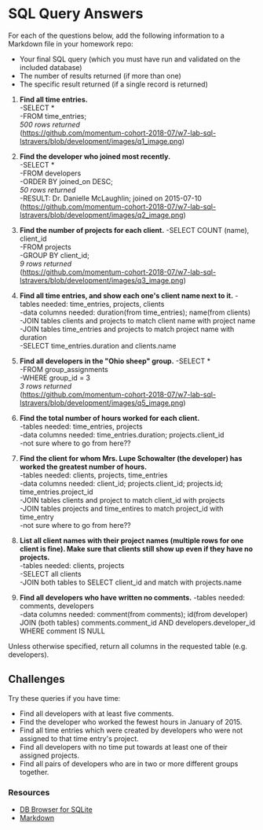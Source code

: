 # SQL Query Answers

For each of the questions below, add the following information to a Markdown file in your homework repo:

- Your final SQL query (which you must have run and validated on the included database)
- The number of results returned (if more than one)
- The specific result returned (if a single record is returned)

1) **Find all time entries.**  
    -SELECT *  
    -FROM time_entries;  
    _500 rows returned_  
    (https://github.com/momentum-cohort-2018-07/w7-lab-sql-lstravers/blob/development/images/q1_image.png)

2) **Find the developer who joined most recently.**  
    -SELECT *  
    -FROM developers  
    -ORDER BY joined_on DESC;  
    _50 rows returned_  
    -RESULT: Dr. Danielle McLaughlin; joined on 2015-07-10  
    (https://github.com/momentum-cohort-2018-07/w7-lab-sql-lstravers/blob/development/images/q2_image.png)


3) **Find the number of projects for each client.**
    -SELECT COUNT (name), client_id  
    -FROM projects  
    -GROUP BY client_id;  
    _9 rows returned_  
    (https://github.com/momentum-cohort-2018-07/w7-lab-sql-lstravers/blob/development/images/q3_image.png)

4) **Find all time entries, and show each one's client name next to it.**
    -tables needed: time_entries, projects, clients  
    -data columns needed: duration(from time_entries); name(from clients)  
    -JOIN tables clients and projects to match client name with project name 
    -JOIN tables time_entries and projects to match project name with duration  
    -SELECT time_entries.duration and clients.name

5) **Find all developers in the "Ohio sheep" group.**
    -SELECT *  
    -FROM group_assignments  
    -WHERE group_id = 3  
    _3 rows returned_  
    (https://github.com/momentum-cohort-2018-07/w7-lab-sql-lstravers/blob/development/images/q5_image.png)

6) **Find the total number of hours worked for each client.**  
    -tables needed: time_entries, projects  
    -data columns needed: time_entries.duration; projects.client_id  
    -not sure where to go from here??


7) **Find the client for whom Mrs. Lupe Schowalter (the developer) has worked the greatest number of hours.**  
    -tables needed: clients, projects, time_entries  
    -data columns needed: client_id; projects.client_id; projects.id; time_entries.project_id  
    -JOIN tables clients and project to match client_id with projects  
    -JOIN tables projects and time_entires to match project_id with time_entry  
    -not sure where to go from here??


8) **List all client names with their project names (multiple rows for one client is fine).  Make sure that clients still show up even if they have no projects.**  
    -tables needed: clients, projects  
    -SELECT all clients  
    -JOIN both tables to SELECT client_id and match with projects.name  


9) **Find all developers who have written no comments.**
    -tables needed: comments, developers  
    -data columns needed: comment(from comments); id(from developer)  
    JOIN (both tables) comments.comment_id AND developers.developer_id
    WHERE comment IS NULL


Unless otherwise specified, return all columns in the requested table (e.g. developers).

## **Challenges**

Try these queries if you have time:

- Find all developers with at least five comments.
- Find the developer who worked the fewest hours in January of 2015.
- Find all time entries which were created by developers who were not assigned to that time entry's project.
- Find all developers with no time put towards at least one of their assigned projects.
- Find all pairs of developers who are in two or more different groups together.

### Resources

- [DB Browser for SQLite](https://sqlitebrowser.org/)
- [Markdown](https://guides.github.com/features/mastering-markdown/)